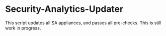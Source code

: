 # Security-Analytics-Updater

This script updates all SA appliances, and passes all pre-checks.
This is still work in progress.

